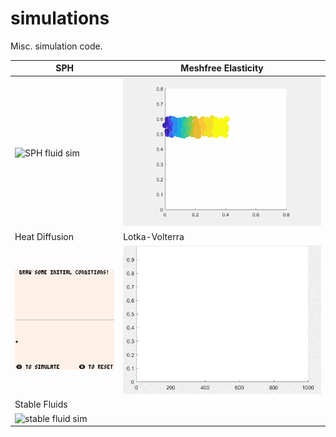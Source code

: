 # simulations
Misc. simulation code.

| SPH | Meshfree Elasticity|
| ------------- | ------------- |
| ![SPH fluid sim](https://github.com/darren-moore/simulations/raw/master/matlab/SPH/sphDemo.gif) | ![meshfree bar bending](https://github.com/darren-moore/simulations/raw/master/matlab/meshfreeElasticity/barBend.gif)| 
| Heat Diffusion | Lotka-Volterra
| ![1d heat diffusion](https://github.com/darren-moore/simulations/raw/master/pico8/heat_demo.gif) | ![lotka-volterra demo](https://github.com/darren-moore/simulations/raw/master/matlab/lotkaVolterra/lotkaVolterra.gif)|
| Stable Fluids | |
| ![stable fluid sim](https://github.com/darren-moore/simulations/raw/master/matlab/stableFluids/stableFluids.gif) | |
